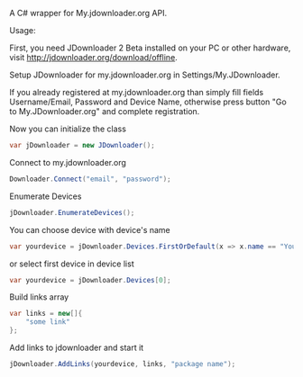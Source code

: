 A C# wrapper for My.jdownloader.org API.

Usage:

First, you need JDownloader 2 Beta installed on your PC or other hardware, visit http://jdownloader.org/download/offline.


Setup JDownloader for my.jdownloader.org in Settings/My.JDownloader.


If you already registered at my.jdownloader.org than simply fill fields Username/Email, Password and Device Name, otherwise press button "Go to My.JDownloader.org" and complete registration.


Now you can initialize the class
```C#
var jDownloader = new JDownloader();
```
Connect to my.jdownloader.org
```C#
Downloader.Connect("email", "password");
```
Enumerate Devices
```C#
jDownloader.EnumerateDevices();
```
You can choose device with device's name
```C#
var yourdevice = jDownloader.Devices.FirstOrDefault(x => x.name == "Your device's name");
```
or select first device in device list
```C#
var yourdevice = jDownloader.Devices[0];
```
Build links array
```C#
var links = new[]{
	"some link"
};
```
Add links to jdownloader and start it
```C#
jDownloader.AddLinks(yourdevice, links, "package name");
```
